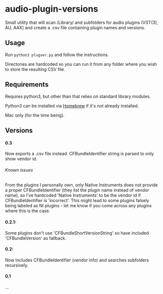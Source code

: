 # audio-plugin-versions

Small utility that will scan /Library/ and subfolders
for audio plugins (VST(3), AU, AAX) and create a .csv file containing
plugin names and versions.

## Usage

Run `python3 plugver.py` and follow the instructions.

Directories are hardcoded so you can run it from any folder where you wish
to store the resulting CSV file.

## Requirements

Requires python3, but other than that relies on standard library modules.

Python3 can be installed via [Homebrew](https://brew.sh/) if it's not already installed.

Mac only (for the time being).

## Versions

#### 0.3

Now exports a .csv file instead. CFBundleIdentifier string is parsed to only show vendor id.

###### Known issues

From the plugins I personally own, only Native Instruments does not provide a proper CFBundleIdentifier (they list the plugin name instead of vendor name),
so I've hardcoded 'Native Instruments' to be the vendor id if CFBundleIdentifier is 'incorrect'. This might lead to some plugins falsely being labeled as 
NI plugins - let me know if you come across any plugins where this is the case.

#### 0.2.1:

Some plugins don't use 'CFBundleShortVersionString' so have included 'CFBundleVersion' as fallback.

#### 0.2:

Now includes CFBundleIdentifier (vendor info) and searches subfolders recursively.

#### 0.1

...
